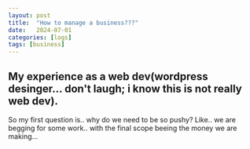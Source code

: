 ```yaml
---
layout: post
title:  "How to manage a business???"
date:   2024-07-01
categories: [logs]
tags: [business]
---
```


## My experience as a web dev(wordpress desinger... don't laugh; i know this is not really web dev).
So my first question is.. why do we need to be so pushy? Like.. we are begging for some work.. with the final scope beeing the money we are making...